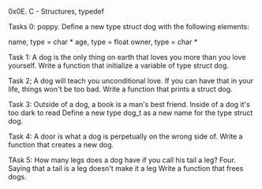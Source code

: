 0x0E. C - Structures, typedef

Tasks 0: poppy.
Define a new type struct dog with the following elements:

name, type = char *
age, type = float
owner, type = char *

Task 1: A dog is the only thing on earth that loves you more than you love yourself.
Write a function that initialize a variable of type struct dog.


Task 2;  A dog will teach you unconditional love. If you can have that in your life, things won't be too bad.
Write a function that prints a struct dog.

Task 3: Outside of a dog, a book is a man's best friend. Inside of a dog it's too dark to read
Define a new type dog_t as a new name for the type struct dog.

Task 4: A door is what a dog is perpetually on the wrong side of.
Write a function that creates a new dog.

TAsk 5: How many legs does a dog have if you call his tail a leg? Four. Saying that a tail is a leg doesn't make it a leg
Write a function that frees dogs.
